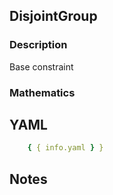 ## DisjointGroup

### Description

Base constraint

### Mathematics

## YAML

```yaml
    { { info.yaml } }
```

## Notes

